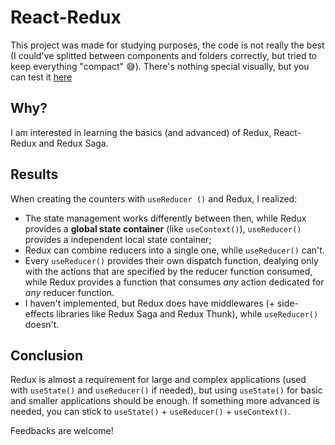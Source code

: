 # React-Redux

This project was made for studying purposes, the code is not really the best (I could've splitted between components and folders correctly, but tried to keep everything "compact" 😅). There's nothing special visually, but you can test it [here](https://react-redux-usereducer.vercel.app/)

## Why?

I am interested in learning the basics (and advanced) of Redux, React-Redux and Redux Saga.

## Results

When creating the counters with `useReducer ()` and Redux, I realized:

- The state management works differently between then, while Redux provides a **global state container** (like `useContext()`), `useReducer()` provides a independent local state container;
- Redux can combine reducers into a single one, while `useReducer()` can't.
- Every `useReducer()` provides their own dispatch function, dealying only with the actions that are specified by the reducer function consumed, while Redux provides a function that consumes _any_ action dedicated for _any_ reducer function.
- I haven't implemented, but Redux does have middlewares (+ side-effects libraries like Redux Saga and Redux Thunk), while `useReducer()` doesn't.

## Conclusion

Redux is almost a requirement for large and complex applications (used with `useState()` and `useReducer()` if needed), but using `useState()` for basic and smaller applications should be enough. If something more advanced is needed, you can stick to `useState()` + `useReducer()` + `useContext()`.

Feedbacks are welcome!
